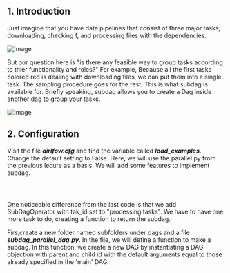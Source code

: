 ## 1. Introduction 

Just imagine that you have data pipelines that consist of three major tasks; downloading, checking f, and processing files with the dependencies. 

 ![image](https://user-images.githubusercontent.com/53164959/110196897-fff89580-7e8a-11eb-9548-1516ddfa65b9.png)

But our question here is "is there any feasible way to group tasks according to thier functionality and roles?"  For example, Because all the first tasks colored red is dealing with downloading files, we can put them into a single task. The sampling procedure goes for the rest. 
This is what subdag is available for. Briefly speaking, subdag allows you to create a Dag inside another dag to group your tasks. 

![image](https://user-images.githubusercontent.com/53164959/110197095-74800400-7e8c-11eb-82c1-2c27e8b70ec3.png)

## 2. Configuration 


Visit the file **_airlfow.cfg_** and find the variable called  **_load_examples_**. Change the default setting to False. 
Here, we will use the parallel.py from the previous lecure as a basis. We will add some features to implement subdag. 

```python




```
One noticeable difference from the last code is that we add SubDagOperator with tak_id set to "processing tasks".  We have to have one more task to do, creating a function to return the subdag. 

Firs,create a new folder named subfolders under dags and a file **_subdag_parallel_dag.py_**. In the file, we will define a function to make
a subdag. In this function, we create a new DAG by instantiating a DAG objection with  parent and child id with the default arguments equal to those already specified in the 'main' DAG.

```python





